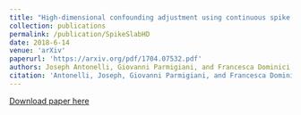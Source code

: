 ```yaml
---
title: "High-dimensional confounding adjustment using continuous spike and slab priors"
collection: publications
permalink: /publication/SpikeSlabHD
date: 2018-6-14
venue: 'arXiv'
paperurl: 'https://arxiv.org/pdf/1704.07532.pdf'
authors: Joseph Antonelli, Giovanni Parmigiani, and Francesca Dominici
citation: 'Antonelli, Joseph, Giovanni Parmigiani, and Francesca Dominici. "High-dimensional confounding adjustment using continuous spike and slab priors." arXiv preprint arXiv:1704.07532 (2018).'
---
```


[Download paper here](https://arxiv.org/pdf/1704.07532.pdf)
